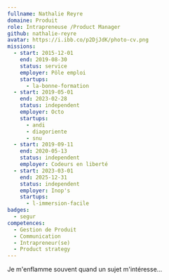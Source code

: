 ```yaml
---
fullname: Nathalie Reyre
domaine: Produit
role: Intrapreneuse /Product Manager
github: nathalie-reyre
avatar: https://i.ibb.co/p2DjJdK/photo-cv.png
missions:
  - start: 2015-12-01
    end: 2019-08-30
    status: service
    employer: Pôle emploi
    startups:
      - la-bonne-formation
  - start: 2019-05-01
    end: 2023-02-28
    status: independent
    employer: Octo
    startups:
      - andi
      - diagoriente
      - snu
  - start: 2019-09-11
    end: 2020-05-13
    status: independent
    employer: Codeurs en liberté
  - start: 2023-03-01
    end: 2025-12-31
    status: independent
    employer: Inop's
    startups:
      - l-immersion-facile
badges:
  - segur
competences:
  - Gestion de Produit
  - Communication
  - Intrapreneur(se)
  - Product strategy
---
```


Je m'enflamme souvent quand un sujet m'intéresse...

